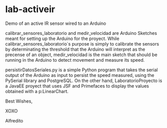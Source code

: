 lab-activeir
============

Demo of an active IR sensor wired to an Arduino


calibrar_sensores_laboratorio and medir_velocidad are Arduino Sketches meant for setting up the Arduino for the proyect.
While calibrar_sensores_laboratorio´s purpose is simply to calibrate the sensors by determinating the threshold that the
Arduino will interpret as the precense of an object, medir_velocidad is the main sketch that should be running in the Arduino
to detect movement and measure its speed. 

persistirDatosSeriales.py is a simple Python program that takes the serial output of the Arduino as input to persist the 
speed measured, using the PySerial library and PostgreSQL. On the other hand, LaboratorioProyecto is a JavaEE proyect that
uses JSF and Primefaces to display the values obtained with a p:LinearChart.

Best Wishes, 

XOXO

Alfredito
